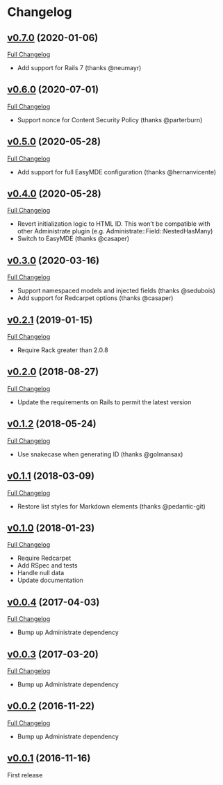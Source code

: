 # Changelog

## [v0.7.0](https://github.com/zooppa/administrate-field-simple_markdown/tree/v0.7.0) (2020-01-06)

[Full Changelog](https://github.com/zooppa/administrate-field-simple_markdown/compare/v0.6.0...v0.7.0)

- Add support for Rails 7 (thanks @neumayr)

## [v0.6.0](https://github.com/zooppa/administrate-field-simple_markdown/tree/v0.6.0) (2020-07-01)

[Full Changelog](https://github.com/zooppa/administrate-field-simple_markdown/compare/v0.5.0...v0.6.0)

- Support nonce for Content Security Policy (thanks @parterburn)

## [v0.5.0](https://github.com/zooppa/administrate-field-simple_markdown/tree/v0.5.0) (2020-05-28)

[Full Changelog](https://github.com/zooppa/administrate-field-simple_markdown/compare/v0.4.0...v0.5.0)

- Add support for full EasyMDE configuration (thanks @hernanvicente)

## [v0.4.0](https://github.com/zooppa/administrate-field-simple_markdown/tree/v0.4.0) (2020-05-28)

[Full Changelog](https://github.com/zooppa/administrate-field-simple_markdown/compare/v0.3.0...v0.4.0)

- Revert initialization logic to HTML ID. This won’t be compatible with other
  Administrate plugin (e.g. Administrate::Field::NestedHasMany)
- Switch to EasyMDE (thanks @casaper)

## [v0.3.0](https://github.com/zooppa/administrate-field-simple_markdown/tree/v0.3.0) (2020-03-16)

[Full Changelog](https://github.com/zooppa/administrate-field-simple_markdown/compare/v0.2.1...v0.3.0)

- Support namespaced models and injected fields (thanks @sedubois)
- Add support for Redcarpet options (thanks @casaper)

## [v0.2.1](https://github.com/zooppa/administrate-field-simple_markdown/tree/v0.2.1) (2019-01-15)

[Full Changelog](https://github.com/zooppa/administrate-field-simple_markdown/compare/v0.2.0...v0.2.1)

- Require Rack greater than 2.0.8

## [v0.2.0](https://github.com/zooppa/administrate-field-simple_markdown/tree/v0.2.0) (2018-08-27)

[Full Changelog](https://github.com/zooppa/administrate-field-simple_markdown/compare/v0.1.2...v0.2.0)

- Update the requirements on Rails to permit the latest version

## [v0.1.2](https://github.com/zooppa/administrate-field-simple_markdown/tree/v0.1.2) (2018-05-24)

[Full Changelog](https://github.com/zooppa/administrate-field-simple_markdown/compare/v0.1.1...v0.1.2)

- Use snakecase when generating ID (thanks @golmansax)

## [v0.1.1](https://github.com/zooppa/administrate-field-simple_markdown/tree/v0.1.1) (2018-03-09)

[Full Changelog](https://github.com/zooppa/administrate-field-simple_markdown/compare/v0.1.0...v0.1.1)

- Restore list styles for Markdown elements (thanks @pedantic-git)

## [v0.1.0](https://github.com/zooppa/administrate-field-simple_markdown/tree/v0.1.0) (2018-01-23)

[Full Changelog](https://github.com/zooppa/administrate-field-simple_markdown/compare/v0.0.4...v0.1.0)

- Require Redcarpet
- Add RSpec and tests
- Handle null data
- Update documentation

## [v0.0.4](https://github.com/zooppa/administrate-field-simple_markdown/tree/v0.0.4) (2017-04-03)

[Full Changelog](https://github.com/zooppa/administrate-field-simple_markdown/compare/v0.0.3...v0.0.4)

- Bump up Administrate dependency

## [v0.0.3](https://github.com/zooppa/administrate-field-simple_markdown/tree/v0.0.3) (2017-03-20)

[Full Changelog](https://github.com/zooppa/administrate-field-simple_markdown/compare/v0.0.2...v0.0.3)

- Bump up Administrate dependency

## [v0.0.2](https://github.com/zooppa/administrate-field-simple_markdown/tree/v0.0.2) (2016-11-22)

[Full Changelog](https://github.com/zooppa/administrate-field-simple_markdown/compare/v0.0.1...v0.0.2)

- Bump up Administrate dependency

## [v0.0.1](https://github.com/zooppa/administrate-field-simple_markdown/tree/v0.0.1) (2016-11-16)

First release
